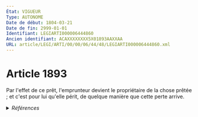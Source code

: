 ```yaml
---
État: VIGUEUR
Type: AUTONOME
Date de début: 1804-03-21
Date de fin: 2999-01-01
Identifiant: LEGIARTI000006444860
Ancien identifiant: ACAXXXXXXXX5X01893AAXXAA
URL: article/LEGI/ARTI/00/00/06/44/48/LEGIARTI000006444860.xml
---
```


<h1>Article 1893</h1>

Par l'effet de ce prêt, l'emprunteur devient le propriétaire de la chose prêtée
; et c'est pour lui qu'elle périt, de quelque manière que cette perte arrive.


<details>
  <summary><em>Références</em></summary>

  <h2>Références faites par l'article</h2>
  
  <ul>
    <li>
      CREATION source Loi 1804-03-09 promulguée le 19 mars 1804
    </li>
  </ul>
</details>
